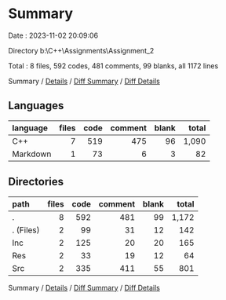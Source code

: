# Summary

Date : 2023-11-02 20:09:06

Directory b:\\C++\\Assignments\\Assignment_2

Total : 8 files,  592 codes, 481 comments, 99 blanks, all 1172 lines

Summary / [Details](details.md) / [Diff Summary](diff.md) / [Diff Details](diff-details.md)

## Languages
| language | files | code | comment | blank | total |
| :--- | ---: | ---: | ---: | ---: | ---: |
| C++ | 7 | 519 | 475 | 96 | 1,090 |
| Markdown | 1 | 73 | 6 | 3 | 82 |

## Directories
| path | files | code | comment | blank | total |
| :--- | ---: | ---: | ---: | ---: | ---: |
| . | 8 | 592 | 481 | 99 | 1,172 |
| . (Files) | 2 | 99 | 31 | 12 | 142 |
| Inc | 2 | 125 | 20 | 20 | 165 |
| Res | 2 | 33 | 19 | 12 | 64 |
| Src | 2 | 335 | 411 | 55 | 801 |

Summary / [Details](details.md) / [Diff Summary](diff.md) / [Diff Details](diff-details.md)